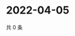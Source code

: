 # 2022-04-05

共 0 条

<!-- BEGIN WEIBO -->
<!-- 最后更新时间 Tue Apr 05 2022 08:22:30 GMT+0800 (China Standard Time) -->

<!-- END WEIBO -->
